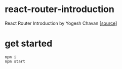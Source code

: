 # react-router-introduction
React Router Introduction by Yogesh Chavan [[source](https://yogeshchavan.podia.com/courses/react-router-introduction/)]

# get started
```
npm i
npm start 
```
